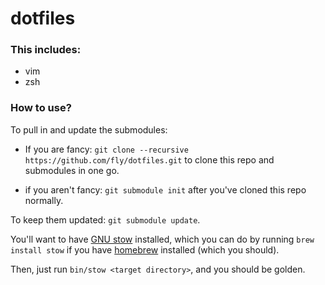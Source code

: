# dotfiles

### This includes:
* vim
* zsh

### How to use?

To pull in and update the submodules:

* If you are fancy: `git clone --recursive https://github.com/fly/dotfiles.git` to clone this repo and submodules in one go.

* if you aren't fancy: `git submodule init` after you've cloned this repo normally.

To keep them updated: `git submodule update`.

You'll want to have [GNU stow](https://www.gnu.org/software/stow) installed,
which you can do by running `brew install stow` if you have
[homebrew](http://brew.sh) installed (which you should).

Then, just run `bin/stow <target directory>`, and you should be 
golden.


